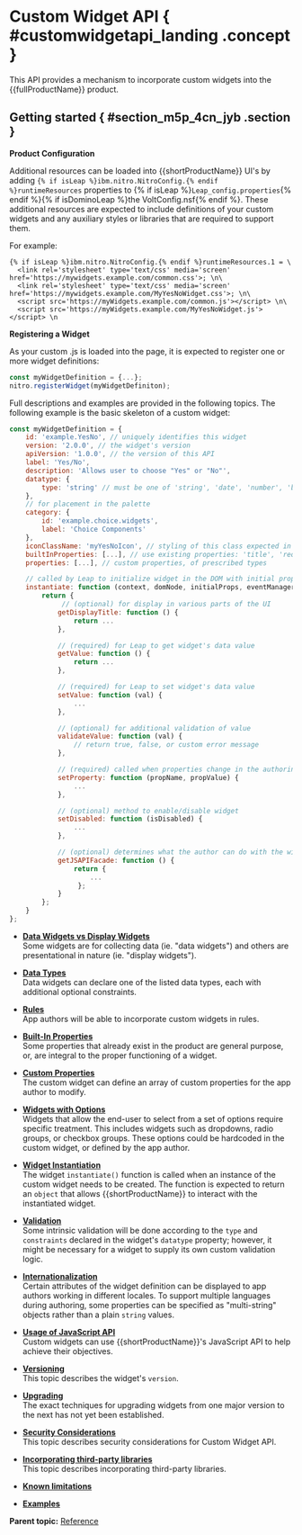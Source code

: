 # Custom Widget API { #customwidgetapi_landing .concept }

This API provides a mechanism to incorporate custom widgets into the {{fullProductName}} product.

## Getting started { #section_m5p_4cn_jyb .section }

**Product Configuration**

Additional resources can be loaded into {{shortProductName}} UI's by adding `{% if isLeap %}ibm.nitro.NitroConfig.{% endif %}runtimeResources` properties to {% if isLeap %}`Leap_config.properties`{% endif %}{% if isDominoLeap %}the VoltConfig.nsf{% endif %}. These additional resources are expected to include definitions of your custom widgets and any auxiliary styles or libraries that are required to support them.

For example:

```
{% if isLeap %}ibm.nitro.NitroConfig.{% endif %}runtimeResources.1 = \
  <link rel='stylesheet' type='text/css' media='screen' href='https://mywidgets.example.com/common.css'>; \n\
  <link rel='stylesheet' type='text/css' media='screen' href='https://mywidgets.example.com/MyYesNoWidget.css'>; \n\
  <script src='https://myWidgets.example.com/common.js'></script> \n\
  <script src='https://myWidgets.example.com/MyYesNoWidget.js'></script> \n
```

**Registering a Widget**

As your custom .js is loaded into the page, it is expected to register one or more widget definitions:

```javascript
const myWidgetDefinition = {...};
nitro.registerWidget(myWidgetDefiniton);
```

Full descriptions and examples are provided in the following topics. The following example is the basic skeleton of a custom widget:

```javascript
const myWidgetDefinition = {
    id: 'example.YesNo', // uniquely identifies this widget
    version: '2.0.0', // the widget's version
    apiVersion: '1.0.0', // the version of this API
    label: 'Yes/No',
    description: 'Allows user to choose "Yes" or "No"',
    datatype: {
        type: 'string' // must be one of 'string', 'date', 'number', 'boolean', 'time', 'timestamp'
    },
    // for placement in the palette
    category: {
        id: 'example.choice.widgets',
        label: 'Choice Components'
    },
    iconClassName: 'myYesNoIcon', // styling of this class expected in custom .css
    builtInProperties: [...], // use existing properties: 'title', 'required', etc
    properties: [...], // custom properties, of prescribed types

    // called by Leap to initialize widget in the DOM with initial properties, and set-up event handling
    instantiate: function (context, domNode, initialProps, eventManager) {
        return {
             // (optional) for display in various parts of the UI
            getDisplayTitle: function () {
                return ...
            },

            // (required) for Leap to get widget's data value
            getValue: function () {
                return ...
            },

            // (required) for Leap to set widget's data value
            setValue: function (val) {
                ...
            },

            // (optional) for additional validation of value
            validateValue: function (val) {
                // return true, false, or custom error message
            },

            // (required) called when properties change in the authoring environment, or via JavaScript API
            setProperty: function (propName, propValue) {
                ...
            },

            // (optional) method to enable/disable widget
	        setDisabled: function (isDisabled) {
                ...
            },

            // (optional) determines what the author can do with the widget via custom JavaScript
            getJSAPIFacade: function () {
                return {
                    ...
                 };
            }
        };
    }
};
```

-   **[Data Widgets vs Display Widgets](datawidgets_displaywidgets.md)**  
Some widgets are for collecting data \(ie. "data widgets"\) and others are presentational in nature \(ie. "display widgets"\).
-   **[Data Types](datatypes_widgets.md)**  
Data widgets can declare one of the listed data types, each with additional optional constraints.
-   **[Rules](rules_widgets.md)**  
App authors will be able to incorporate custom widgets in rules.
-   **[Built-In Properties](builtin_properties_widgets.md)**  
Some properties that already exist in the product are general purpose, or, are integral to the proper functioning of a widget.
-   **[Custom Properties](custom_properties_widgets.md)**  
The custom widget can define an array of custom properties for the app author to modify.
-   **[Widgets with Options](widgets_options.md)**  
Widgets that allow the end-user to select from a set of options require specific treatment. This includes widgets such as dropdowns, radio groups, or checkbox groups. These options could be hardcoded in the custom widget, or defined by the app author.
-   **[Widget Instantiation](widget_instantiation.md)**  
The widget `instantiate()` function is called when an instance of the custom widget needs to be created. The function is expected to return an `object` that allows {{shortProductName}} to interact with the instantiated widget.
-   **[Validation](widget_validation.md)**  
Some intrinsic validation will be done according to the `type` and `constraints` declared in the widget's `datatype` property; however, it might be necessary for a widget to supply its own custom validation logic.
-   **[Internationalization](widget_internationalization.md)**  
Certain attributes of the widget definition can be displayed to app authors working in different locales. To support multiple languages during authoring, some properties can be specified as "multi-string" objects rather than a plain `string` values.
-   **[Usage of JavaScript API](widget_javaapi.md)**  
Custom widgets can use {{shortProductName}}'s JavaScript API to help achieve their objectives.
-   **[Versioning](widget_versioning.md)**  
This topic describes the widget's `version`.
-   **[Upgrading](widget_upgrade.md)**  
The exact techniques for upgrading widgets from one major version to the next has not yet been established.
-   **[Security Considerations](widgets_security.md)**  
This topic describes security considerations for Custom Widget API.
-   **[Incorporating third-party libraries](widgets_thirdpartylibraries.md)**  
This topic describes incorporating third-party libraries.
-   **[Known limitations](widgets_limitations.md)**  

-   **[Examples](widgets_examples.md)**  


**Parent topic:** [Reference](reference_toc.md)

